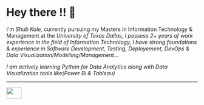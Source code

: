 ## <h1> Hey there !! 👋 </h1>
<link rel="stylesheet" href="https://cdnjs.cloudflare.com/ajax/libs/font-awesome/6.4.0/css/all.min.css">
I'm <i>Shub Kale,</i> currently pursuing my Masters in Information Technology & Management at the <i>University of Texas Dallas<i>, I possess 2+ years of work experience in the field of Information Technology, I have strong foundations & experience in Software Development, Testing, Deployement, DevOps & Data Visualization/Modelling/Management...

I am actively learning Python for Data Analytics along with Data Visualization tools like(Power Bi & Tableau)
<hr>

 <a href="https://www.linkedin.com/in/ShubKale98/" target="blank">
    <img align="center" src="https://raw.githubusercontent.com/rahuldkjain/github-profile-readme-generator/master/src/images/icons/Social/linked-in-alt.svg" alt="" height="30" width="40" />
  </a>
  <i class="fa-brands fa-linkedin-in"></i>
<!--
**ShubK98/ShubK98** is a ✨ _special_ ✨ repository because its `README.md` (this file) appears on your GitHub profile.

Here are some ideas to get you started:

- 🔭 I’m currently working on ...
- 🌱 I’m currently learning ...
- 👯 I’m looking to collaborate on ...
- 🤔 I’m looking for help with ...
- 💬 Ask me about ...
- 📫 How to reach me: ...
- 😄 Pronouns: ...
- ⚡ Fun fact: ...
-->
